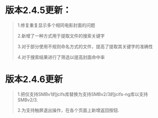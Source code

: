 # 版本2.4.5更新：
> 1.修复重复显示多个相同电影封面的问题
>
> 2.新增了一种方式用于提取文件的搜索关键字
>
> 3.对于部分使用不规则命名方式的文件，提高了提取其关键字的准确性
>
> 4.对于搜索结果进行了筛选以提高封面命中率


# 版本2.4.6更新
> 1.把仅支持SMBv1的jcifs库替换为支持SMBv2/3的jcifs-ng库以支持SMBv2/3.
>
> 2.为支持触屏退出操作，在各个页面上新增返回按钮.

